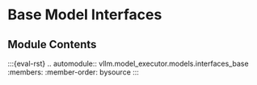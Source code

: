 # Base Model Interfaces

## Module Contents

:::{eval-rst}
.. automodule:: vllm.model_executor.models.interfaces_base
    :members:
    :member-order: bysource
:::
